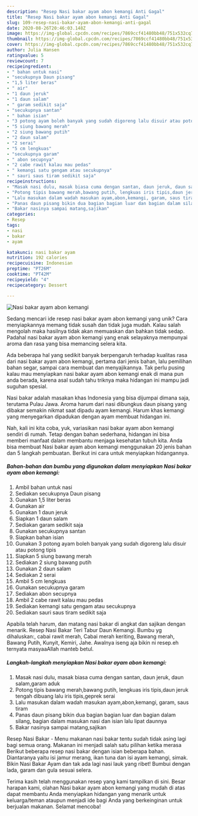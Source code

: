 ```yaml
---
description: "Resep Nasi bakar ayam abon kemangi Anti Gagal"
title: "Resep Nasi bakar ayam abon kemangi Anti Gagal"
slug: 109-resep-nasi-bakar-ayam-abon-kemangi-anti-gagal
date: 2020-08-26T20:46:03.148Z
image: https://img-global.cpcdn.com/recipes/7869ccf41480bb48/751x532cq70/nasi-bakar-ayam-abon-kemangi-foto-resep-utama.jpg
thumbnail: https://img-global.cpcdn.com/recipes/7869ccf41480bb48/751x532cq70/nasi-bakar-ayam-abon-kemangi-foto-resep-utama.jpg
cover: https://img-global.cpcdn.com/recipes/7869ccf41480bb48/751x532cq70/nasi-bakar-ayam-abon-kemangi-foto-resep-utama.jpg
author: Julia Hansen
ratingvalue: 5
reviewcount: 7
recipeingredient:
- " bahan untuk nasi"
- "secukupnya Daun pisang"
- "1,5 liter beras"
- " air"
- "1 daun jeruk"
- "1 daun salam"
- " garam sedikit saja"
- "secukupnya santan"
- " bahan isian"
- "3 potong ayam boleh banyak yang sudah digoreng lalu disuir atau potong tipis"
- "5 siung bawang merah"
- "2 siung bawang putih"
- "2 daun salam"
- "2 serai"
- "5 cm lengkuas"
- "secukupnya garam"
- " abon secupnya"
- "2 cabe rawit kalau mau pedas"
- " kemangi satu gengam atau secukupnya"
- " sauri saus tiram sedikit saja"
recipeinstructions:
- "Masak nasi dulu, masak biasa cuma dengan santan, daun jeruk, daun salam,garam aduk"
- "Potong tipis bawang merah,bawang putih, lengkuas iris tipis,daun jeruk tengah dibuang lalu iris tipis,geprek serai"
- "Lalu masukan dalam wadah masukan ayam,abon,kemangi, garam, saus tiram"
- "Panas daun pisang bikin dua bagian bagian luar dan bagian dalam silang, bagian dalam masukan nasi dan isian lalu lipat daunnya"
- "Bakar nasinya sampai matang,sajikan"
categories:
- Resep
tags:
- nasi
- bakar
- ayam

katakunci: nasi bakar ayam 
nutrition: 192 calories
recipecuisine: Indonesian
preptime: "PT26M"
cooktime: "PT42M"
recipeyield: "4"
recipecategory: Dessert

---
```



![Nasi bakar ayam abon kemangi](https://img-global.cpcdn.com/recipes/7869ccf41480bb48/751x532cq70/nasi-bakar-ayam-abon-kemangi-foto-resep-utama.jpg)

Sedang mencari ide resep nasi bakar ayam abon kemangi yang unik? Cara menyiapkannya memang tidak susah dan tidak juga mudah. Kalau salah mengolah maka hasilnya tidak akan memuaskan dan bahkan tidak sedap. Padahal nasi bakar ayam abon kemangi yang enak selayaknya mempunyai aroma dan rasa yang bisa memancing selera kita.

Ada beberapa hal yang sedikit banyak berpengaruh terhadap kualitas rasa dari nasi bakar ayam abon kemangi, pertama dari jenis bahan, lalu pemilihan bahan segar, sampai cara membuat dan menyajikannya. Tak perlu pusing kalau mau menyiapkan nasi bakar ayam abon kemangi enak di mana pun anda berada, karena asal sudah tahu triknya maka hidangan ini mampu jadi suguhan spesial.

Nasi bakar adalah masakan khas Indonesia yang bisa dijumpai dimana saja, terutama Pulau Jawa. Aroma harum dari nasi dibungkus daun pisang yang dibakar semakin nikmat saat dipadu ayam kemangi. Harum khas kemangi yang menyegarkan dipadukan dengan ayam membuat hidangan ini.


Nah, kali ini kita coba, yuk, variasikan nasi bakar ayam abon kemangi sendiri di rumah. Tetap dengan bahan sederhana, hidangan ini bisa memberi manfaat dalam membantu menjaga kesehatan tubuh kita. Anda bisa membuat Nasi bakar ayam abon kemangi menggunakan 20 jenis bahan dan 5 langkah pembuatan. Berikut ini cara untuk menyiapkan hidangannya.

<!--inarticleads1-->

##### Bahan-bahan dan bumbu yang digunakan dalam menyiapkan Nasi bakar ayam abon kemangi:

1. Ambil  bahan untuk nasi
1. Sediakan secukupnya Daun pisang
1. Gunakan 1,5 liter beras
1. Gunakan  air
1. Gunakan 1 daun jeruk
1. Siapkan 1 daun salam
1. Sediakan  garam sedikit saja
1. Gunakan secukupnya santan
1. Siapkan  bahan isian
1. Gunakan 3 potong ayam boleh banyak yang sudah digoreng lalu disuir atau potong tipis
1. Siapkan 5 siung bawang merah
1. Sediakan 2 siung bawang putih
1. Gunakan 2 daun salam
1. Sediakan 2 serai
1. Ambil 5 cm lengkuas
1. Gunakan secukupnya garam
1. Sediakan  abon secupnya
1. Ambil 2 cabe rawit kalau mau pedas
1. Sediakan  kemangi satu gengam atau secukupnya
1. Sediakan  sauri saus tiram sedikit saja


Apabila telah harum, dan matang nasi bakar di angkat dan sajikan dengan menarik. Resep Nasi Bakar Teri Tabur Daun Kemangi. Bumbu yg dihaluskan:, cabai rawit merah, Cabai merah keriting, Bawang merah, Bawang Putih, Kunyit, Kemiri, Jahe. Awalnya iseng aja bikin ni resep.eh ternyata masyaaAllah manteb betul. 

<!--inarticleads2-->

##### Langkah-langkah menyiapkan Nasi bakar ayam abon kemangi:

1. Masak nasi dulu, masak biasa cuma dengan santan, daun jeruk, daun salam,garam aduk
1. Potong tipis bawang merah,bawang putih, lengkuas iris tipis,daun jeruk tengah dibuang lalu iris tipis,geprek serai
1. Lalu masukan dalam wadah masukan ayam,abon,kemangi, garam, saus tiram
1. Panas daun pisang bikin dua bagian bagian luar dan bagian dalam silang, bagian dalam masukan nasi dan isian lalu lipat daunnya
1. Bakar nasinya sampai matang,sajikan


Resep Nasi Bakar - Menu makanan nasi bakar tentu sudah tidak asing lagi bagi semua orang. Makanan ini menjadi salah satu pilihan ketika merasa Berikut beberapa resep nasi bakar dengan isian beberapa bahan. Diantaranya yaitu isi jamur merang, ikan tuna dan isi ayam kemangi, simak. Bikin Nasi Bakar Ayam dan tak ada lagi nasi lauk yang ribet! Bumbui dengan lada, garam dan gula sesuai selera. 

Terima kasih telah menggunakan resep yang kami tampilkan di sini. Besar harapan kami, olahan Nasi bakar ayam abon kemangi yang mudah di atas dapat membantu Anda menyiapkan hidangan yang menarik untuk keluarga/teman ataupun menjadi ide bagi Anda yang berkeinginan untuk berjualan makanan. Selamat mencoba!
